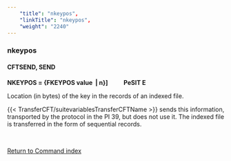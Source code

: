 ```yaml
---
    "title": "nkeypos",
    "linkTitle": "nkeypos",
    "weight": "2240"
---
```

<span id="nkeypos"></span>

### nkeypos

#### CFTSEND, SEND

**NKEYPOS = {<span class="underline">FKEYPOS</span> value <span class="underline"></span>  &#124; n}]
          PeSIT
E**

Location (in bytes) of the key in the records of an indexed file.

{{< TransferCFT/suitevariablesTransferCFTName  >}} sends this information, transported by the protocol in the
PI 39, but does not use it. The indexed file is transferred in the form
of sequential records.

 

[Return to Command index](../../)
